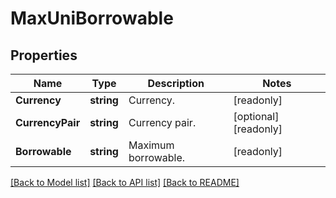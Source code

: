 # MaxUniBorrowable

## Properties

Name | Type | Description | Notes
------------ | ------------- | ------------- | -------------
**Currency** | **string** | Currency. | [readonly] 
**CurrencyPair** | **string** | Currency pair. | [optional] [readonly] 
**Borrowable** | **string** | Maximum borrowable. | [readonly] 

[[Back to Model list]](../README.md#documentation-for-models) [[Back to API list]](../README.md#documentation-for-api-endpoints) [[Back to README]](../README.md)


